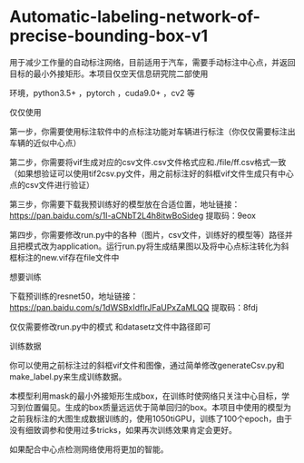 # Automatic-labeling-network-of-precise-bounding-box-v1


用于减少工作量的自动标注网络，目前适用于汽车，需要手动标注中心点，并返回目标的最小外接矩形。本项目仅空天信息研究院二部使用

环境，python3.5+ ，pytorch ，cuda9.0+ ，cv2 等


仅仅使用

第一步，你需要使用标注软件中的点标注功能对车辆进行标注（你仅仅需要标注出车辆的近似中心点）

第二步，你需要将vif生成对应的csv文件.csv文件格式应和./file/ff.csv格式一致（如果想验证可以使用tif2csv.py文件，用之前标注好的斜框vif文件生成只有中心点的csv文件进行验证）

第三步，你需要下载我预训练好的模型放在合适位置，地址链接：https://pan.baidu.com/s/1I-aCNbT2L4h8itwBoSideg   提取码：9eox

第四步，你需要修改run.py中的各种（图片，csv文件，训练好的模型等）路径并且把模式改为application。运行run.py将生成结果图以及将中心点标注转化为斜框标注的new.vif存在file文件中


想要训练

下载预训练的resnet50，地址链接：https://pan.baidu.com/s/1dWSBxIdfIrJFaUPxZaMLQQ 提取码：8fdj

仅仅需要修改run.py中的模式 和datasetz文件中路径即可



训练数据

你可以使用之前标注过的斜框vif文件和图像，通过简单修改generateCsv.py和make_label.py来生成训练数据。



本模型利用mask的最小外接矩形生成box，在训练时使网络只关注中心目标，学习到位置偏见。生成的box质量远远优于简单回归的box。本项目中使用的模型为之前我标注的大图生成数据训练的，使用1050tiGPU，训练了100个epoch，由于没有细致调参和使用过多tricks，如果再次训练效果肯定会更好。

如果配合中心点检测网络使用将更加的智能。

